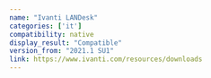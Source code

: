 ```yaml
---
name: "Ivanti LANDesk"
categories: ['it']
compatibility: native
display_result: "Compatible"
version_from: "2021.1 SU1"
link: https://www.ivanti.com/resources/downloads
---
```

